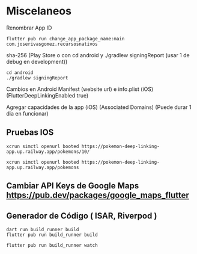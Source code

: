 # Miscelaneos

Renombrar App ID
```
flutter pub run change_app_package_name:main com.joserivasgomez.recursosnativos
```

sha-256 (Play Store o con cd android y ./gradlew signingReport (usar 1 de debug en development))
```
cd android
./gradlew signingReport
```

Cambios en Android Manifest (website url) e info.plist (iOS) (FlutterDeepLinkingEnabled true)

Agregar capacidades de la app (iOS) (Associated Domains) (Puede durar 1 dia en funcionar)

## Pruebas IOS
```
xcrun simctl openurl booted https://pokemon-deep-linking-app.up.railway.app/pokemons/10/

xcrun simctl openurl booted https://pokemon-deep-linking-app.up.railway.app/pokemons
```

## Cambiar API Keys de Google Maps https://pub.dev/packages/google_maps_flutter

## Generador de Código ( ISAR, Riverpod )
```
dart run build_runner build
flutter pub run build_runner build

flutter pub run build_runner watch

```

